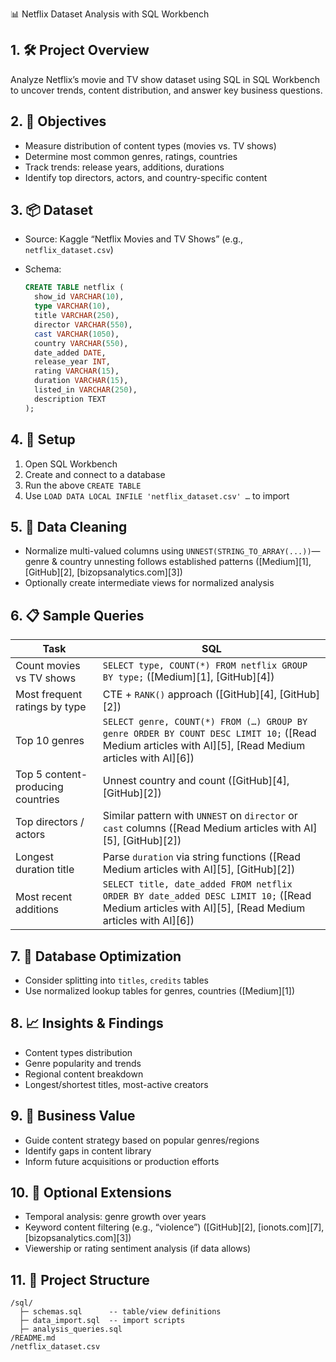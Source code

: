 📊 Netflix Dataset Analysis with SQL Workbench

## 1. 🛠️ Project Overview

Analyze Netflix’s movie and TV show dataset using SQL in SQL Workbench to uncover trends, content distribution, and answer key business questions.

## 2. 🎯 Objectives

* Measure distribution of content types (movies vs. TV shows)
* Determine most common genres, ratings, countries
* Track trends: release years, additions, durations
* Identify top directors, actors, and country-specific content

## 3. 📦 Dataset

* Source: Kaggle “Netflix Movies and TV Shows” (e.g., `netflix_dataset.csv`)
* Schema:

  ```sql
  CREATE TABLE netflix (
    show_id VARCHAR(10),
    type VARCHAR(10),
    title VARCHAR(250),
    director VARCHAR(550),
    cast VARCHAR(1050),
    country VARCHAR(550),
    date_added DATE,
    release_year INT,
    rating VARCHAR(15),
    duration VARCHAR(15),
    listed_in VARCHAR(250),
    description TEXT
  );
  ```

## 4. 🔧 Setup

1. Open SQL Workbench
2. Create and connect to a database
3. Run the above `CREATE TABLE`
4. Use `LOAD DATA LOCAL INFILE 'netflix_dataset.csv' …` to import

## 5. 🧩 Data Cleaning

* Normalize multi-valued columns using `UNNEST(STRING_TO_ARRAY(...))`—genre & country unnesting follows established patterns ([Medium][1], [GitHub][2], [bizopsanalytics.com][3])
* Optionally create intermediate views for normalized analysis

## 6. 📋 Sample Queries

| Task                              | SQL                                                                                                                                                   |
| --------------------------------- | ----------------------------------------------------------------------------------------------------------------------------------------------------- |
| Count movies vs TV shows          | `SELECT type, COUNT(*) FROM netflix GROUP BY type;` ([Medium][1], [GitHub][4])                                                                        |
| Most frequent ratings by type     | CTE + `RANK()` approach ([GitHub][4], [GitHub][2])                                                                                                    |
| Top 10 genres                     | `SELECT genre, COUNT(*) FROM (…) GROUP BY genre ORDER BY COUNT DESC LIMIT 10;` ([Read Medium articles with AI][5], [Read Medium articles with AI][6]) |
| Top 5 content-producing countries | Unnest country and count ([GitHub][4], [GitHub][2])                                                                                                   |
| Top directors / actors            | Similar pattern with `UNNEST` on `director` or `cast` columns ([Read Medium articles with AI][5], [GitHub][2])                                        |
| Longest duration title            | Parse `duration` via string functions ([Read Medium articles with AI][5], [GitHub][2])                                                                |
| Most recent additions             | `SELECT title, date_added FROM netflix ORDER BY date_added DESC LIMIT 10;` ([Read Medium articles with AI][5], [Read Medium articles with AI][6])     |

## 7. 📘 Database Optimization

* Consider splitting into `titles`, `credits` tables
* Use normalized lookup tables for genres, countries ([Medium][1])

## 8. 📈 Insights & Findings

* Content types distribution
* Genre popularity and trends
* Regional content breakdown
* Longest/shortest titles, most-active creators

## 9. 🧠 Business Value

* Guide content strategy based on popular genres/regions
* Identify gaps in content library
* Inform future acquisitions or production efforts

## 10. 🧪 Optional Extensions

* Temporal analysis: genre growth over years
* Keyword content filtering (e.g., “violence”) ([GitHub][2], [ionots.com][7], [bizopsanalytics.com][3])
* Viewership or rating sentiment analysis (if data allows)

## 11. 📝 Project Structure

```
/sql/  
  ├─ schemas.sql      -- table/view definitions  
  ├─ data_import.sql  -- import scripts  
  ├─ analysis_queries.sql  
/README.md  
/netflix_dataset.csv
```
